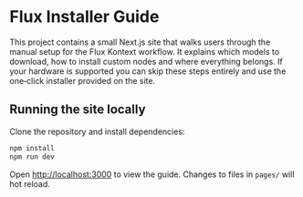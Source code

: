 # Flux Installer Guide

This project contains a small Next.js site that walks users through the manual setup for the Flux Kontext workflow. It explains which models to download, how to install custom nodes and where everything belongs. If your hardware is supported you can skip these steps entirely and use the one‑click installer provided on the site.

## Running the site locally

Clone the repository and install dependencies:

```bash
npm install
npm run dev
```

Open <http://localhost:3000> to view the guide. Changes to files in `pages/` will hot reload.
